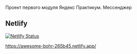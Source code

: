 Проект первого модуля Яндекс Практикум. Мессенджер

## Netlify

[![Netlify Status](https://api.netlify.com/api/v1/badges/ee4c4657-f23e-41f9-9a78-b91a5f2d9065/deploy-status)](https://app.netlify.com/sites/awesome-bohr-265b45/deploys)

https://awesome-bohr-265b45.netlify.app/